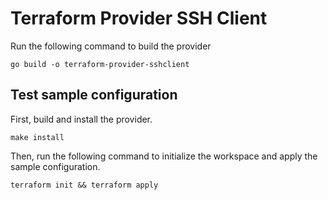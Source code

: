 # Terraform Provider SSH Client

Run the following command to build the provider

```shell
go build -o terraform-provider-sshclient
```

## Test sample configuration

First, build and install the provider.

```shell
make install
```

Then, run the following command to initialize the workspace and apply the sample configuration.

```shell
terraform init && terraform apply
```
